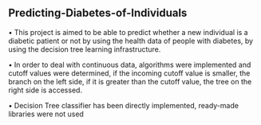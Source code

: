 Predicting-Diabetes-of-Individuals
-------------------------------------------------------------------------------------------------------------------------
• This project is aimed to be able to predict whether a new individual is a diabetic patient or not by using the health
data of people with diabetes, by using the decision tree learning infrastructure.

• In order to deal with continuous data, algorithms were implemented and cutoff values were determined, if the
incoming cutoff value is smaller, the branch on the left side, if it is greater than the cutoff value, the tree on the
right side is accessed.

• Decision Tree classifier has been directly implemented, ready-made libraries were not used
